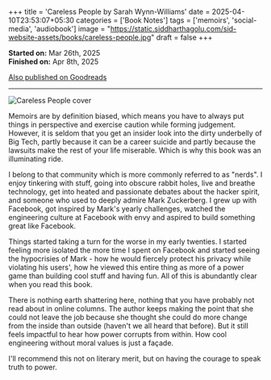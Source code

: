 +++
title = 'Careless People by Sarah Wynn-Williams'
date = 2025-04-10T23:53:07+05:30
categories = ['Book Notes']
tags = ['memoirs', 'social-media', 'audiobook']
image = "https://static.siddharthagolu.com/sid-website-assets/books/careless-people.jpg"
draft = false
+++

**Started on:** Mar 26th, 2025  
**Finished on:** Apr 8th, 2025  

[Also published on Goodreads](https://www.goodreads.com/review/show/7433055482)

------------------------------------

![Careless People cover](https://static.siddharthagolu.com/sid-website-assets/books/careless-people-2.jpg "Careless People cover")

Memoirs are by definition biased, which means you have to always put things in perspective and exercise caution while forming judgement. However, it is seldom that you get an insider look into the dirty underbelly of Big Tech, partly because it can be a career suicide and partly because the lawsuits make the rest of your life miserable. Which is why this book was an illuminating ride.

I belong to that community which is more commonly referred to as "nerds". I enjoy tinkering with stuff, going into obscure rabbit holes, live and breathe technology, get into heated and passionate debates about the hacker spirit, and someone who used to deeply admire Mark Zuckerberg. I grew up with Facebook, got inspired by Mark's yearly challenges, watched the engineering culture at Facebook with envy and aspired to build something great like Facebook.

Things started taking a turn for the worse in my early twenties. I started feeling more isolated the more time I spent on Facebook and started seeing the hypocrisies of Mark - how he would fiercely protect his privacy while violating his users', how he viewed this entire thing as more of a power game than building cool stuff and having fun. All of this is abundantly clear when you read this book.

There is nothing earth shattering here, nothing that you have probably not read about in online columns. The author keeps making the point that she could not leave the job because she thought she could do more change from the inside than outside (haven't we all heard that before). But it still feels impactful to hear how power corrupts from within. How cool engineering without moral values is just a façade.

I'll recommend this not on literary merit, but on having the courage to speak truth to power.
